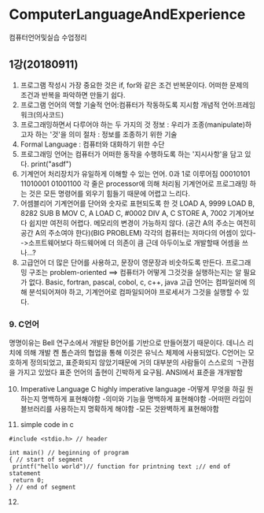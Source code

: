 # ComputerLanguageAndExperience
컴퓨터언어및실습 수업정리


## 1강(20180911) ##
1. 프로그램 작성시 가장 중요한 것은 if, for와 같은 조건 반복문이다. 어떠한 문제의 조건과 반복을 파악하면 만들기 쉽다.
2. 프로그램 언어의 역할
  기술적 언어:컴퓨터가 작동하도록 지시함
  개념적 언어:프레임워크(의사코드)
3. 프로그래밍하면서 다루어야 하는 두 가지의 것
  정보 : 우리가 조종(manipulate)하고자 하는 '것'을 의미
  절차 : 정보를 조종하기 위한 기술
4. Formal Language : 컴퓨터와 대화하기 위한 수단
5. 프로그래밍 언어는 컴퓨터가 어떠한 동작을 수행하도록 하는 '지시사항'을 담고 있다.
  print("asdf")
6. 기계언어
  처리장치가 유일하게 이해할 수 있는 언어.
  0과 1로 이루어짐
  00010101
  11010001
  01001100
  각 줄은 processor에 의해 처리됨
  기계언어로 프로그래밍 하는 것은 모든 명령어를 외우기 힘들기 때문에 어렵고 느리다.
7. 어셈블리어
  기계언어를 단어와 숫자로 표현되도록 한 것
  LOAD A, 9999
  LOAD B, 8282
  SUB B
  MOV C, A
  LOAD C, #0002
  DIV A, C
  STORE A, 7002
  기계어보다 쉽지만 여전히 어렵다. 메모리의 변경이 가능하지 않다. (공간 A의 주소는 여전히 공간 A의 주소여야 한다)(BIG PROBLEM)
  각각의 컴퓨터는 저마다의 어셈이 있다-->소프트웨어보다 하드웨어에 더 의존이 큼
  근데 아두이노로 개발할때 어셈을 쓰나...?
8. 고급언어
  더 많은 단어를 사용하고, 문장이 영문장과 비숫하도록 만든다.
  프로그래밍 구조는 problem-oriented ==> 컴퓨터가 어떻게 그것것을 실행하는지는 알 필요가 없다.
  Basic, fortran, pascal, cobol, c, c++, java
  고급 언어는 컴파일러에 의해 분석되어져야 하고, 기계언어로 컴파일되어야 프로세서가 그것을 실행할 수 있다.
  
### 9. C언어 ###
  명명이유는 Bell 연구소에서 개발돤 B언어를 기반으로 만들어졌기 때문이다.
  데니스 리치에 의해 개발
  켄 톰슨과의 협업을 통해 이것은 유닉스 체제에 사용되었다.
  C언어는 모호하게 정의되었고, 표준화되지 않았기때문에 거의 대부분의 사람들이 스스로의 ㄱ관점을 가지고 있었다
  표준 언어의 출현이 긴박하게 요구됨.
  ANSI에서 표준을 개개발함

10. Imperative Language C
  highly imperative language
  -어떻게 무엇을 하길 원하는지 명백하게 표현해야함
  -의미와 기능을 명백하게 표현해야함
  -어떠떤 라입이블브러리를 사용하는지 명확하게 해야함
  -모든 것완벽하게 표현해야함
 
 11. simple code in c
 ~~~
 #include <stdio.h> // header
 
 int main() // beginning of program
 { // start of segment
  printf("hello world")// function for printning text ;// end of statement
  return 0;
 } // end of segment
 ~~~
 12.
